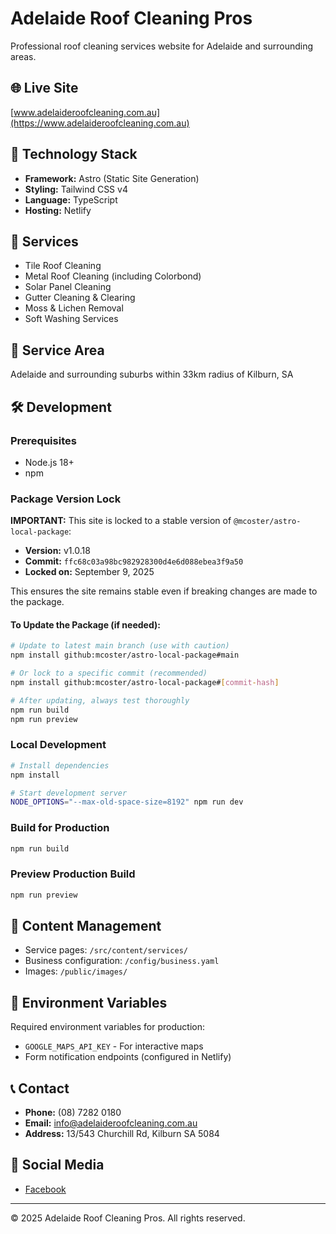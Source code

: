 # Adelaide Roof Cleaning Pros

Professional roof cleaning services website for Adelaide and surrounding areas.

## 🌐 Live Site
[www.adelaideroofcleaning.com.au](https://www.adelaideroofcleaning.com.au)

## 🚀 Technology Stack
- **Framework:** Astro (Static Site Generation)
- **Styling:** Tailwind CSS v4
- **Language:** TypeScript
- **Hosting:** Netlify

## 📱 Services
- Tile Roof Cleaning
- Metal Roof Cleaning (including Colorbond)
- Solar Panel Cleaning
- Gutter Cleaning & Clearing
- Moss & Lichen Removal
- Soft Washing Services

## 📍 Service Area
Adelaide and surrounding suburbs within 33km radius of Kilburn, SA

## 🛠️ Development

### Prerequisites
- Node.js 18+
- npm

### Package Version Lock
**IMPORTANT:** This site is locked to a stable version of `@mcoster/astro-local-package`:
- **Version:** v1.0.18
- **Commit:** `ffc68c03a98bc982928300d4e6d088ebea3f9a50`
- **Locked on:** September 9, 2025

This ensures the site remains stable even if breaking changes are made to the package.

#### To Update the Package (if needed):
```bash
# Update to latest main branch (use with caution)
npm install github:mcoster/astro-local-package#main

# Or lock to a specific commit (recommended)
npm install github:mcoster/astro-local-package#[commit-hash]

# After updating, always test thoroughly
npm run build
npm run preview
```

### Local Development
```bash
# Install dependencies
npm install

# Start development server
NODE_OPTIONS="--max-old-space-size=8192" npm run dev
```

### Build for Production
```bash
npm run build
```

### Preview Production Build
```bash
npm run preview
```

## 📝 Content Management
- Service pages: `/src/content/services/`
- Business configuration: `/config/business.yaml`
- Images: `/public/images/`

## 🔧 Environment Variables
Required environment variables for production:
- `GOOGLE_MAPS_API_KEY` - For interactive maps
- Form notification endpoints (configured in Netlify)

## 📞 Contact
- **Phone:** (08) 7282 0180
- **Email:** info@adelaideroofcleaning.com.au
- **Address:** 13/543 Churchill Rd, Kilburn SA 5084

## 🔗 Social Media
- [Facebook](https://www.facebook.com/AdelaideRoofCleaningPros)

---

© 2025 Adelaide Roof Cleaning Pros. All rights reserved.